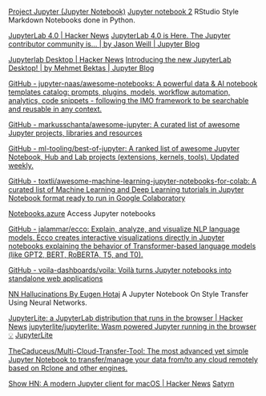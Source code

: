 
[Project Jupyter (Jupyter Notebook)](https://jupyter.org/)
[Jupyter notebook 2](https://nbviewer.jupyter.org/)
RStudio Style Markdown Notebooks done in Python.

[JupyterLab 4.0 | Hacker News](https://news.ycombinator.com/item?id=36315796)
[JupyterLab 4.0 is Here. The Jupyter contributor community is… | by Jason Weill | Jupyter Blog](https://blog.jupyter.org/jupyterlab-4-0-is-here-388d05e03442)

[Jupyterlab Desktop | Hacker News](https://news.ycombinator.com/item?id=34736064)
[Introducing the new JupyterLab Desktop! | by Mehmet Bektas | Jupyter Blog](https://blog.jupyter.org/introducing-the-new-jupyterlab-desktop-bca1982bdb23)

[GitHub - jupyter-naas/awesome-notebooks: A powerful data & AI notebook templates catalog: prompts, plugins, models, workflow automation, analytics, code snippets - following the IMO framework to be searchable and reusable in any context.](https://github.com/jupyter-naas/awesome-notebooks)

[GitHub - markusschanta/awesome-jupyter: A curated list of awesome Jupyter projects, libraries and resources](https://github.com/markusschanta/awesome-jupyter)

[GitHub - ml-tooling/best-of-jupyter: A ranked list of awesome Jupyter Notebook, Hub and Lab projects (extensions, kernels, tools). Updated weekly.](https://github.com/ml-tooling/best-of-jupyter)

[GitHub - toxtli/awesome-machine-learning-jupyter-notebooks-for-colab: A curated list of Machine Learning and Deep Learning tutorials in Jupyter Notebook format ready to run in Google Colaboratory](https://github.com/toxtli/awesome-machine-learning-jupyter-notebooks-for-colab)

[Notebooks.azure](https://notebooks.azure.com/)
Access Jupyter notebooks

[GitHub - jalammar/ecco: Explain, analyze, and visualize NLP language models. Ecco creates interactive visualizations directly in Jupyter notebooks explaining the behavior of Transformer-based language models (like GPT2, BERT, RoBERTA, T5, and T0).](https://github.com/jalammar/ecco)

[GitHub - voila-dashboards/voila: Voilà turns Jupyter notebooks into standalone web applications](https://github.com/voila-dashboards/voila)

[NN Hallucinations By Eugen Hotaj](https://github.com/EugenHotaj/nn-hallucinations/blob/master/style_transfer.ipynb)
A Jupyter Notebook On Style Transfer Using Neural Networks.

[JupyterLite: a JupyterLab distribution that runs in the browser | Hacker News](https://news.ycombinator.com/item?id=33782010)
[jupyterlite/jupyterlite: Wasm powered Jupyter running in the browser 💡](https://github.com/jupyterlite/jupyterlite)
[JupyterLite](https://jupyterlite.readthedocs.io/en/stable/_static/lab/index.html)

[TheCaduceus/Multi-Cloud-Transfer-Tool: The most advanced yet simple Jupyter Notebook to transfer/manage your data from/to any cloud remotely based on Rclone and other engines.](https://github.com/TheCaduceus/Multi-Cloud-Transfer-Tool)

[Show HN: A modern Jupyter client for macOS | Hacker News](https://news.ycombinator.com/item?id=40899242)
[Satyrn](https://satyrn.app/)
